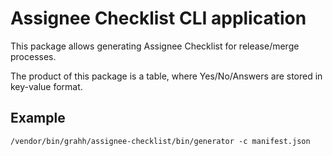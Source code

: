 # Assignee Checklist CLI application

This package allows generating Assignee Checklist for release/merge processes.

The product of this package is a table, where Yes/No/Answers are stored in key-value format.

## Example

`/vendor/bin/grahh/assignee-checklist/bin/generator -c manifest.json`
